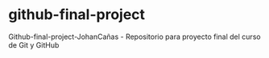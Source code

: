 # github-final-project
Github-final-project-JohanCañas - Repositorio para proyecto final del curso de Git y GitHub
